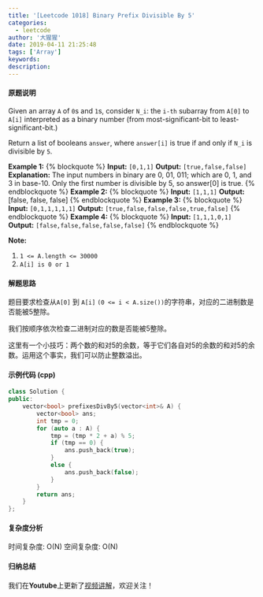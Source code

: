 ```yaml
---
title: '[Leetcode 1018] Binary Prefix Divisible By 5'
categories:
  - leetcode
author: '大猩猩'
date: 2019-04-11 21:25:48
tags: ['Array']
keywords:
description:
---
```


#### 原题说明
Given an array `A` of `0`s and `1`s, consider `N_i`: the `i-th` subarray from `A[0]` to `A[i]` interpreted as a binary number (from most-significant-bit to least-significant-bit.)

Return a list of booleans `answer`, where `answer[i]` is true if and only if `N_i` is divisible by `5`.

**Example 1:**
{% blockquote %}
**Input:** `[0,1,1]`
**Output:** `[true,false,false]`
**Explanation:** The input numbers in binary are 0, 01, 011; which are 0, 1, and 3 in base-10.  Only the first number is divisible by 5, so answer[0] is true.
{% endblockquote %}
**Example 2:**
{% blockquote %}
**Input:** `[1,1,1]`
**Output:** [false, false, false]
{% endblockquote %}
**Example 3:**
{% blockquote %}
**Input:** `[0,1,1,1,1,1]`
**Output:** `[true,false,false,false,true,false]`
{% endblockquote %}
**Example 4:**
{% blockquote %}
**Input:** `[1,1,1,0,1]`
**Output:** `[false,false,false,false,false]`
{% endblockquote %}
 
**Note:**
1. `1 <= A.length <= 30000`
2. `A[i] is 0 or 1`

#### 解题思路
题目要求检查从`A[0]` 到 `A[i]` `(0 <= i < A.size())`的字符串，对应的二进制数是否能被5整除。

我们按顺序依次检查二进制对应的数是否能被5整除。

这里有一个小技巧：两个数的和对5的余数，等于它们各自对5的余数的和对5的余数。运用这个事实，我们可以防止整数溢出。

#### 示例代码 (cpp)
```cpp
class Solution {
public:
    vector<bool> prefixesDivBy5(vector<int>& A) {
        vector<bool> ans;
        int tmp = 0;
        for (auto a : A) {
            tmp = (tmp * 2 + a) % 5;
            if (tmp == 0) {
                ans.push_back(true);
            }
            else {
                ans.push_back(false);
            }
        }
        return ans;
    }
};
```

#### 复杂度分析
时间复杂度: O(N)
空间复杂度: O(N)

#### 归纳总结
我们在**Youtube**上更新了[视频讲解](https://youtu.be/GSc-F_jlYWk)，欢迎关注！